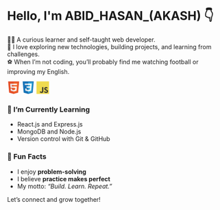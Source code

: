 # Hello, I'm ABID_HASAN_(AKASH) 👇

👨‍💻 A curious learner and self-taught web developer.  
🌱 I love exploring new technologies, building projects, and learning from challenges.  
⚽ When I’m not coding, you’ll probably find me watching football or improving my English.  
<div align = "left" gap:100px>
<img src="https://raw.githubusercontent.com/devicons/devicon/master/icons/html5/html5-original.svg" alt="HTML5" width="30" height="30"/>
<img src="https://raw.githubusercontent.com/devicons/devicon/master/icons/css3/css3-original.svg" alt="css" width="30" height="30"/>
<img src="https://raw.githubusercontent.com/devicons/devicon/master/icons/javascript/javascript-original.svg" alt="HTML5" width="30" height="30"/>
</div>

### 🧠 I’m Currently Learning
- React.js and Express.js  
- MongoDB and Node.js  
- Version control with Git & GitHub  

### 🧩 Fun Facts
- I enjoy **problem-solving**
- I believe **practice makes perfect**
- My motto: *“Build. Learn. Repeat.”*

Let’s connect and grow together!

